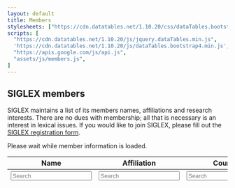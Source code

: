 ```yaml
---
layout: default
title: Members
stylesheets: ["https://cdn.datatables.net/1.10.20/css/dataTables.bootstrap4.min.css"]
scripts: [
  "https://cdn.datatables.net/1.10.20/js/jquery.dataTables.min.js",
  'https://cdn.datatables.net/1.10.20/js/dataTables.bootstrap4.min.js',
  "https://apis.google.com/js/api.js",
  "assets/js/members.js",
]
---
```


## SIGLEX members

SIGLEX maintains a list of its members names, affiliations and research interests.
There are no dues with membership; all that is necessary is an interest in lexical issues.
If you would like to join SIGLEX, please fill out the [SIGLEX registration form](https://docs.google.com/forms/d/e/1FAIpQLSfldnrynfsqwMu_xwI-c8nxajUUeALJd9INhEPcSb8zCD-GBQ/viewform?usp=sf_link).

<div id="waiting" class="alert alert-info" >
Please wait while member information is loaded.
</div>
<div>
<table id="members" class="table table-striped table-bordered" style="width:100%">
  <thead>
    <tr>
      <th>Name</th>
      <th>Affiliation</th>
      <th>Country</th>
      <th>Sections</th>
      <th>Interests</th>
    </tr>
    <tr>
      <th><input type="text" placeholder="Search" /></th>
      <th><input type="text" placeholder="Search" /></th>
      <th><input type="text" placeholder="Search" /></th>
      <th><input type="text" placeholder="Search" /></th>
      <th><input type="text" placeholder="Search" /></th>
    </tr>
  </thead>
  <tbody>
  </tbody>
</table>
</div>
